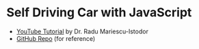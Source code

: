 # Self Driving Car with JavaScript

- [YouTube Tutorial](https://www.youtube.com/watch?v=Rs_rAxEsAvI) by Dr. Radu Mariescu-Istodor
- [GitHub Repo](https://github.com/gniziemazity/Self-driving-car) (for reference)
